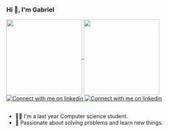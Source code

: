 
<h3> Hi 👋, I'm Gabriel </h3>
<!-- Github status -->
<div>
  <a align="center" href="https://github.com/utzig26">
    <img align="center" height="200px" src="https://github-readme-stats.vercel.app/api?username=utzig26&show_icons=true&theme=city_lights&include_all_commits=true&count_private=false&border_radius=0&hide_border=true" />
  </a>
  <a align="center" href="https://github.com/utzig26">
    <img align="center" height="200px" src="https://github-readme-stats.vercel.app/api/top-langs/?username=utzig26&langs_count=8&theme=city_lights&layout=compact&count_private=true&border_radius=0&hide_border=true" />
  </a>
</div>
<!-- Badges -->
<div>
  <!-- Linkedin Button -->
  <a href="https://www.linkedin.com/in/gabriel-utzig">
    <img src="https://img.shields.io/badge/LinkedIn-1e252c?style=for-the-badge&logo=linkedin&logoColor=5192fe" alt="Connect with me on linkedin" >
  </a>
  <!-- Instagram Button -->
  <a href="https://www.instagram.com/gabriel.utzig">
    <img src="https://img.shields.io/badge/Instagram-1e252c?style=for-the-badge&logo=Instagram&logoColor=5192fe" alt="Connect with me on linkedin" >
  </a>
</div>

##

- 🧑‍💻 I'm a last year Computer science student.
- 🔭 Passionate about solving problems and learn new things.
